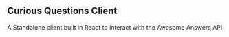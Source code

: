 ## Curious Questions Client

A Standalone client built in React to interact with the Awesome Answers API
